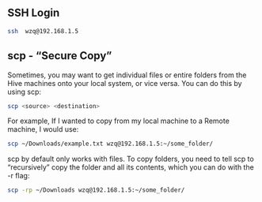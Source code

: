 ## SSH Login
```bash
ssh  wzq@192.168.1.5
```

## scp - “Secure Copy”
Sometimes, you may want to get individual files or entire folders from the Hive machines onto your local system, or vice versa. You can do this by using scp:
```bash
scp <source> <destination>
```
For example, If I wanted to copy from my local machine to a Remote machine, I would use:
```bash
scp ~/Downloads/example.txt wzq@192.168.1.5:~/some_folder/
```
scp by default only works with files. To copy folders, you need to tell scp to “recursively” copy the folder and all its contents, which you can do with the -r flag:

```bash
scp -rp ~/Downloads wzq@192.168.1.5:~/some_folder/
```
